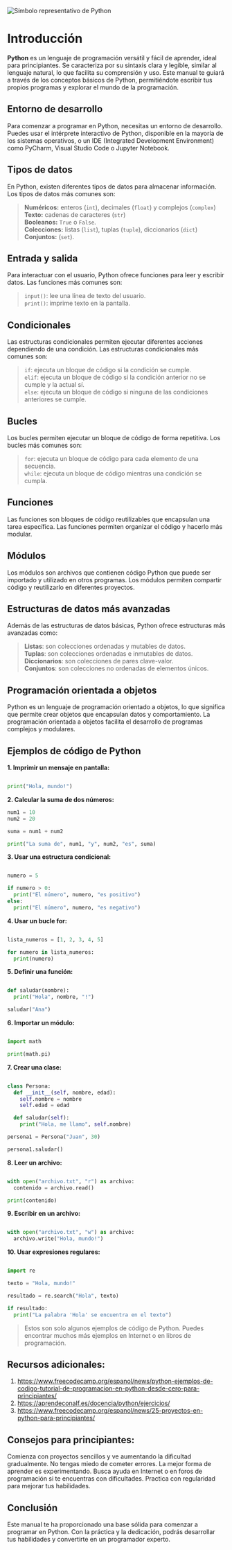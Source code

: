 
![Símbolo representativo de Python](img/python.png)

# Introducción

**Python** es un lenguaje de programación versátil y fácil de aprender, ideal para principiantes. Se caracteriza por su sintaxis clara y legible, similar al lenguaje natural, lo que facilita su comprensión y uso. Este manual te guiará a través de los conceptos básicos de Python, permitiéndote escribir tus propios programas y explorar el mundo de la programación.

## Entorno de desarrollo

Para comenzar a programar en Python, necesitas un entorno de desarrollo. Puedes usar el intérprete interactivo de Python, disponible en la mayoría de los sistemas operativos, o un IDE (Integrated Development Environment) como PyCharm, Visual Studio Code o Jupyter Notebook.

## Tipos de datos

En Python, existen diferentes tipos de datos para almacenar información. Los tipos de datos más comunes son:

>**Numéricos:** enteros (`int`), decimales (`float`) y complejos (`complex`)  
**Texto:** cadenas de caracteres (`str`)  
**Booleanos:** `True` o `False`.  
**Colecciones:** listas (`list`), tuplas (`tuple`), diccionarios (`dict`)  
**Conjuntos:** (`set`).

## Entrada y salida

Para interactuar con el usuario, Python ofrece funciones para leer y escribir datos. Las funciones más comunes son:

>`input()`: lee una línea de texto del usuario.  
`print()`: imprime texto en la pantalla.

## Condicionales

Las estructuras condicionales permiten ejecutar diferentes acciones dependiendo de una condición. Las estructuras condicionales más comunes son:

>`if`: ejecuta un bloque de código si la condición se cumple.  
`elif`: ejecuta un bloque de código si la condición anterior no se cumple y la actual sí.  
`else`: ejecuta un bloque de código si ninguna de las condiciones anteriores se cumple.

## Bucles

Los bucles permiten ejecutar un bloque de código de forma repetitiva. Los bucles más comunes son:

> `for`: ejecuta un bloque de código para cada elemento de una secuencia.  
> `while`: ejecuta un bloque de código mientras una condición se cumpla.

## Funciones

Las funciones son bloques de código reutilizables que encapsulan una tarea específica. Las funciones permiten organizar el código y hacerlo más modular.

## Módulos

Los módulos son archivos que contienen código Python que puede ser importado y utilizado en otros programas. Los módulos permiten compartir código y reutilizarlo en diferentes proyectos.

## Estructuras de datos más avanzadas

Además de las estructuras de datos básicas, Python ofrece estructuras más avanzadas como:

>**Listas**: son colecciones ordenadas y mutables de datos.  
**Tuplas**: son colecciones ordenadas e inmutables de datos.  
**Diccionarios**: son colecciones de pares clave-valor.  
**Conjuntos**: son colecciones no ordenadas de elementos únicos.

## Programación orientada a objetos

Python es un lenguaje de programación orientado a objetos, lo que significa que permite crear objetos que encapsulan datos y comportamiento. La programación orientada a objetos facilita el desarrollo de programas complejos y modulares.

## Ejemplos de código de Python

**1. Imprimir un mensaje en pantalla:**

```Python

print("Hola, mundo!")

```



**2. Calcular la suma de dos números:**

```Python
num1 = 10
num2 = 20

suma = num1 + num2

print("La suma de", num1, "y", num2, "es", suma)
```


**3. Usar una estructura condicional:**

```Python

numero = 5

if numero > 0:
  print("El número", numero, "es positivo")
else:
  print("El número", numero, "es negativo")

```

**4. Usar un bucle for:**

```Python

lista_numeros = [1, 2, 3, 4, 5]

for numero in lista_numeros:
  print(numero)

```

**5. Definir una función:**

```Python

def saludar(nombre):
  print("Hola", nombre, "!")

saludar("Ana")
```


**6. Importar un módulo:**
```Python

import math

print(math.pi)
```


**7. Crear una clase:**
```Python

class Persona:
  def __init__(self, nombre, edad):
    self.nombre = nombre
    self.edad = edad

  def saludar(self):
    print("Hola, me llamo", self.nombre)

persona1 = Persona("Juan", 30)

persona1.saludar()
```


**8. Leer un archivo:**
```Python

with open("archivo.txt", "r") as archivo:
  contenido = archivo.read()

print(contenido)
```


**9. Escribir en un archivo:**
```Python

with open("archivo.txt", "w") as archivo:
  archivo.write("Hola, mundo!")

```

**10.  Usar expresiones regulares:**
```Python

import re

texto = "Hola, mundo!"

resultado = re.search("Hola", texto)

if resultado:
  print("La palabra 'Hola' se encuentra en el texto")
```


>Estos son solo algunos ejemplos de código de Python. Puedes encontrar muchos más ejemplos en Internet o en libros de programación.


## Recursos adicionales:

1. https://www.freecodecamp.org/espanol/news/python-ejemplos-de-codigo-tutorial-de-programacion-en-python-desde-cero-para-principiantes/  
2. https://aprendeconalf.es/docencia/python/ejercicios/  
3. https://www.freecodecamp.org/espanol/news/25-proyectos-en-python-para-principiantes/

## Consejos para principiantes:

Comienza con proyectos sencillos y ve aumentando la dificultad gradualmente.
No tengas miedo de cometer errores. La mejor forma de aprender es experimentando.
Busca ayuda en Internet o en foros de programación si te encuentras con dificultades.
Practica con regularidad para mejorar tus habilidades.


## Conclusión

Este manual te ha proporcionado una base sólida para comenzar a programar en Python. Con la práctica y la dedicación, podrás desarrollar tus habilidades y convertirte en un programador experto.